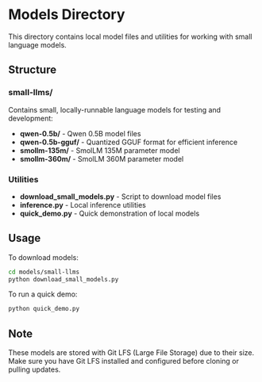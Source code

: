 # Models Directory

This directory contains local model files and utilities for working with small language models.

## Structure

### small-llms/
Contains small, locally-runnable language models for testing and development:
- **qwen-0.5b/** - Qwen 0.5B model files
- **qwen-0.5b-gguf/** - Quantized GGUF format for efficient inference
- **smollm-135m/** - SmolLM 135M parameter model
- **smollm-360m/** - SmolLM 360M parameter model

### Utilities
- **download_small_models.py** - Script to download model files
- **inference.py** - Local inference utilities
- **quick_demo.py** - Quick demonstration of local models

## Usage

To download models:
```bash
cd models/small-llms
python download_small_models.py
```

To run a quick demo:
```bash
python quick_demo.py
```

## Note

These models are stored with Git LFS (Large File Storage) due to their size. Make sure you have Git LFS installed and configured before cloning or pulling updates.
